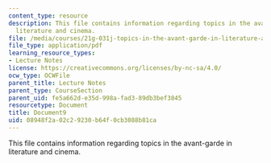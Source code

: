 ```yaml
---
content_type: resource
description: This file contains information regarding topics in the avant-garde in
  literature and cinema.
file: /media/courses/21g-031j-topics-in-the-avant-garde-in-literature-and-cinema-spring-2003/08948f2a02c29230b64f0cb3088b81ca_MIT21G_031JS03_lecture9.pdf
file_type: application/pdf
learning_resource_types:
- Lecture Notes
license: https://creativecommons.org/licenses/by-nc-sa/4.0/
ocw_type: OCWFile
parent_title: Lecture Notes
parent_type: CourseSection
parent_uid: fe5a662d-e35d-998a-fad3-89db3bef3845
resourcetype: Document
title: Document9
uid: 08948f2a-02c2-9230-b64f-0cb3088b81ca
---
```

This file contains information regarding topics in the avant-garde in literature and cinema.